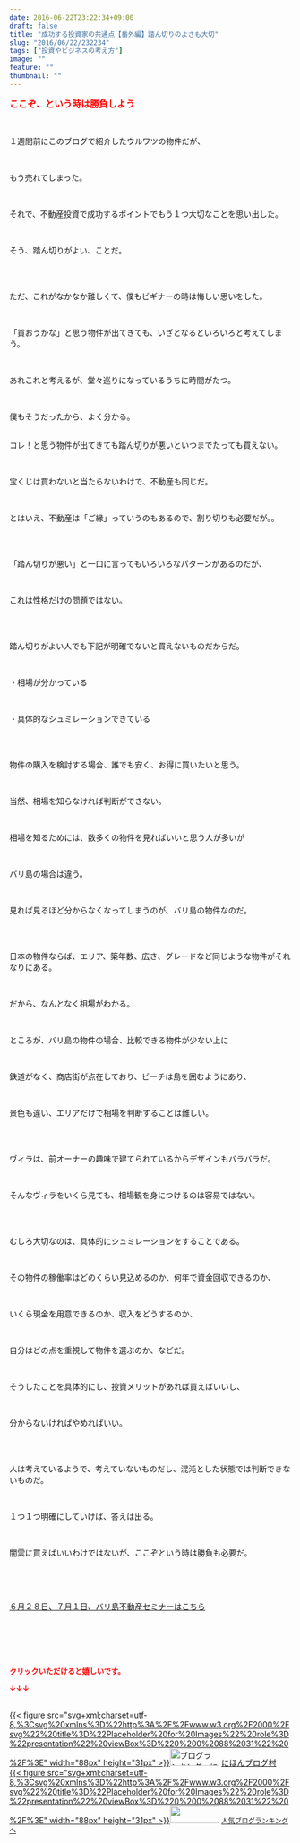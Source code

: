 ```yaml
---
date: 2016-06-22T23:22:34+09:00
draft: false
title: "成功する投資家の共通点【番外編】踏ん切りのよさも大切"
slug: "2016/06/22/232234"
tags: ["投資やビジネスの考え方"]
image: ""
feature: ""
thumbnail: ""
---
```

<p><font color="#ff0000" size="3"><strong>ここぞ、という時は勝負しよう</strong></font></p><br/><p>１週間前にこのブログで紹介したウルワツの物件だが、</p><br/><p>もう売れてしまった。</p><br/><p>それで、不動産投資で成功するポイントでもう１つ大切なことを思い出した。</p><br/><p>そう、踏ん切りがよい、ことだ。</p><br/><br/><p>ただ、これがなかなか難しくて、僕もビギナーの時は悔しい思いをした。</p><br/><p>「買おうかな」と思う物件が出てきても、いざとなるといろいろと考えてしまう。</p><br/><p>あれこれと考えるが、堂々巡りになっているうちに時間がたつ。</p><br/><p>僕もそうだったから、よく分かる。<br/></p><p><br/>コレ！と思う物件が出てきても踏ん切りが悪いといつまでたっても買えない。</p><br/><p>宝くじは買わないと当たらないわけで、不動産も同じだ。</p><br/><p>とはいえ、不動産は「ご縁」っていうのもあるので、割り切りも必要だが。。</p><br/><p><br/>「踏ん切りが悪い」と一口に言ってもいろいろなパターンがあるのだが、</p><br/><p>これは性格だけの問題ではない。</p><br/><p><br/>踏ん切りがよい人でも下記が明確でないと買えないものだからだ。</p><br/><p>・相場が分かっている</p><br/><p>・具体的なシュミレーションできている</p><br/><p><br/>物件の購入を検討する場合、誰でも安く、お得に買いたいと思う。</p><br/><p>当然、相場を知らなければ判断ができない。</p><p><br/></p><p>相場を知るためには、数多くの物件を見ればいいと思う人が多いが</p><br/><p>バリ島の場合は違う。</p><br/><p>見れば見るほど分からなくなってしまうのが、バリ島の物件なのだ。</p><br/><p><br/>日本の物件ならば、エリア、築年数、広さ、グレードなど同じような物件がそれなりにある。</p><br/><p>だから、なんとなく相場がわかる。</p><br/><p>ところが、バリ島の物件の場合、比較できる物件が少ない上に</p><br/><p>鉄道がなく、商店街が点在しており、ビーチは島を囲むようにあり、</p><br/><p>景色も違い、エリアだけで相場を判断することは難しい。</p><br/><p><br/>ヴィラは、前オーナーの趣味で建てられているからデザインもバラバラだ。</p><br/><p>そんなヴィラをいくら見ても、相場観を身につけるのは容易ではない。</p><br/><p><br/>むしろ大切なのは、具体的にシュミレーションをすることである。</p><br/><p>その物件の稼働率はどのくらい見込めるのか、何年で資金回収できるのか、</p><br/><p>いくら現金を用意できるのか、収入をどうするのか、</p><br/><p>自分はどの点を重視して物件を選ぶのか、などだ。</p><br/><p>そうしたことを具体的にし、投資メリットがあれば買えばいいし、</p><br/><p>分からないければやめればいい。</p><br/><p><br/>人は考えているようで、考えていないものだし、混沌とした状態では判断できないものだ。</p><br/><p>１つ１つ明確にしていけば、答えは出る。</p><br/><p>闇雲に買えばいいわけではないが、ここぞという時は勝負も必要だ。</p><p><br/></p><br/><p><a href="iin.co.jp" target="_blank">６月２８日、７月１日、バリ島不動産セミナーはこちら</a> </p><br/><br/><br/><br/><p><font color="#ff0000" size="2"><strong>クリックいただけると嬉しいです。<br/></strong></font></p><p><font color="#ff0000" size="2"><strong>↓↓↓</strong></font></p><p><br/><a href="http://www.blogmura.com/ranking.html" target="_blank">{{< figure src="svg+xml;charset=utf-8,%3Csvg%20xmlns%3D%22http%3A%2F%2Fwww.w3.org%2F2000%2Fsvg%22%20title%3D%22Placeholder%20for%20Images%22%20role%3D%22presentation%22%20viewBox%3D%220%200%2088%2031%22%20%2F%3E" width="88px" height="31px" >}}<noscript><img border="0" alt="ブログランキング・にほんブログ村へ" src="https://img-proxy.blog-video.jp/images?url=http%3A%2F%2Fwww.blogmura.com%2Fimg%2Fwww88_31.gif" width="88" height="31"></noscript></a> <a href="http://www.blogmura.com/ranking.html" target="_blank">にほんブログ村</a> <br/><a title="人気ブログランキングへ" href="link.php?1804582">{{< figure src="svg+xml;charset=utf-8,%3Csvg%20xmlns%3D%22http%3A%2F%2Fwww.w3.org%2F2000%2Fsvg%22%20title%3D%22Placeholder%20for%20Images%22%20role%3D%22presentation%22%20viewBox%3D%220%200%2088%2031%22%20%2F%3E" width="88px" height="31px" >}}<noscript><img border="0" src="https://blog.with2.net/img/banner/banner_22.gif" width="88" height="31"></noscript></a> <a style="FONT-SIZE: 12px" href="link.php?1804582">人気ブログランキングへ</a> </p>

